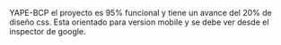 YAPE-BCP
el proyecto es 95% funcional y tiene un avance del 20% de diseño css.
Esta orientado para version mobile y se debe ver desde el inspector de google.

